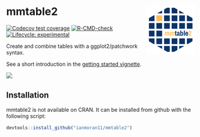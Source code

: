 
<!-- README.md is generated from README.Rmd. Please edit that file -->

# mmtable2 <a> <img src='man/figures/logo.png' align="right" height="131.5" /></a>

<!-- badges: start -->

[![Codecov test
coverage](https://codecov.io/gh/ianmoran11/mmtable2/branch/master/graph/badge.svg)](https://codecov.io/gh/ianmoran11/mmtable2?branch=master)
[![R-CMD-check](https://github.com/ianmoran11/mmtable2/workflows/R-CMD-check/badge.svg)](https://github.com/ianmoran11/mmtable2/actions)
[![Lifecycle:
experimental](https://img.shields.io/badge/lifecycle-experimental-orange.svg)](https://lifecycle.r-lib.org/articles/stages.html#experimental)
<!-- badges: end -->

Create and combine tables with a ggplot2/patchwork syntax.

See a short introduction in the [getting started
vignette](https://ianmoran11.github.io/mmtable2/articles/Some-minimal-examples.html).

<img src="https://mmtable2.s3.ap-southeast-2.amazonaws.com/mmtable2-fast.gif" width="800px" />

## Installation

mmtable2 is not available on CRAN. It can be installed from github with
the following script:

``` r
devtools::install_github("ianmoran11/mmtable2")
```
